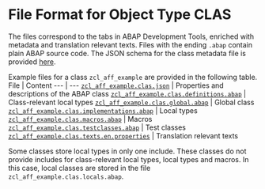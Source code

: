 # File Format for Object Type CLAS

The files correspond to the tabs in ABAP Development Tools, enriched with metadata and translation relevant texts.
Files with the ending `.abap` contain plain ABAP source code.
The JSON schema for the class metadata file is provided [here](./clas.json).

Example files for a class `zcl_aff_example` are provided in the following table.
File | Content
 --- | ---
[`zcl_aff_example.clas.json`](./examples/zcl_aff_example.clas.json)                                 | Properties and descriptions of the ABAP class
[`zcl_aff_example.clas.definitions.abap`](./examples/zcl_aff_example.clas.definitions.abap)         | Class-relevant local types
[`zcl_aff_example.clas.global.abap`](./examples/zcl_aff_example.clas.global.abap)                   | Global class
[`zcl_aff_example.clas.implementations.abap`](./examples/zcl_aff_example.clas.implementations.abap) | Local types
[`zcl_aff_example.clas.macros.abap`](./examples/zcl_aff_example.clas.macros.abap)                   | Macros
[`zcl_aff_example.clas.testclasses.abap`](./examples/zcl_aff_example.clas.testclasses.abap)         | Test classes
[`zcl_aff_example.clas.texts.en.properties`](./examples/zcl_aff_example.clas.texts.en.properties)   | Translation relevant texts

Some classes store local types in only one include.
These classes do not provide includes for class-relevant local types, local types and macros.
In this case, local classes are stored in the file `zcl_aff_example.clas.locals.abap`.
